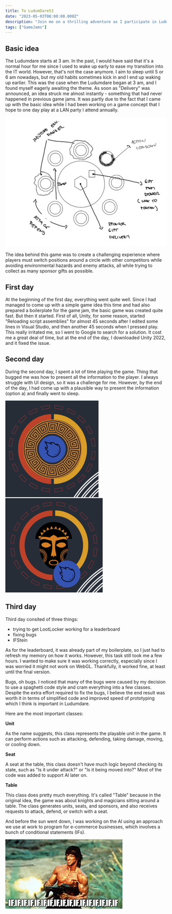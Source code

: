 ```yaml
---
title: To LudumDare53
date: "2023-05-03T08:00:00.000Z"
description: "Join me on a thrilling adventure as I participate in Ludum Dare 53, where I'll document the highs, lows, and creative process of creating a game in just 48 hours."
tags: ["GameJams"]
---
```


## Basic idea

The Ludumdare starts at 3 am. In the past, I would have said that it's a normal hour for me since I used to wake up early to ease my transition into the IT world. However, that's not the case anymore. I aim to sleep until 5 or 6 am nowadays, but my old habits sometimes kick in and I end up waking up earlier. This was the case when the Ludumdare began at 3 am, and I found myself eagerly awaiting the theme. As soon as "Delivery" was announced, an idea struck me almost instantly - something that had never happened in previous game jams. It was partly due to the fact that I came up with the basic idea while I had been working on a game concept that I hope to one day play at a LAN party I attend annually.

![basic idea](./idea.png)


The idea behind this game was to create a challenging experience where players must switch positions around a circle with other competitors while avoiding environmental hazards and enemy attacks, all while trying to collect as many sponsor gifts as possible.

## First day

At the beginning of the first day, everything went quite well. Since I had managed to come up with a simple game idea this time and had also prepared a boilerplate for the game jam, the basic game was created quite fast. But then it started. First of all, Unity, for some reason, started "Reloading script assemblies" for almost 45 seconds after I edited some lines in Visual Studio, and then another 45 seconds when I pressed play. This really irritated me, so I went to Google to search for a solution. It cost me a great deal of time, but at the end of the day, I downloaded Unity 2022, and it fixed the issue.

## Second day

During the second day, I spent a lot of time playing the game. Thing that bugged me was how to present all the information to the player. I always struggle with UI design, so it was a challenge for me. However, by the end of the day, I had come up with a plausible way to present the information (option a) and finally went to sleep.

![optionA](./optionA.png) ![optionB](./optionB.png)


## Third day

Third day consited of three things:

* trying to get LootLocker working for a leaderboard
* fixing bugs
* IFStein

As for the leaderboard, it was already part of my boilerplate, so I just had to refresh my memory on how it works. However, this task still took me a few hours. I wanted to make sure it was working correctly, especially since I was worried it might not work on WebGL. Thankfully, it worked fine, at least until the final version.

Bugs, oh bugs. I noticed that many of the bugs were caused by my decision to use a spaghetti code style and cram everything into a few classes. Despite the extra effort required to fix the bugs, I believe the end result was worth it in terms of simplified code and improved speed of prototyping which I think is important in Ludumdare.

Here are the most important classes:

**Unit**

As the name suggests, this class represents the playable unit in the game. It can perform actions such as attacking, defending, taking damage, moving, or cooling down.

**Seat**

A seat at the table, this class doesn't have much logic beyond checking its state, such as "Is it under attack?" or "Is it being moved into?" Most of the code was added to support AI later on.

**Table**
  
This class does pretty much everything. It's called "Table" because in the original idea, the game was about knights and magicians sitting around a table. The class generates units, seats, and sponsors, and also receives requests to attack, defend, or switch with a seat.

And before the sun went down, I was working on the AI using an approach we use at work to program for e-commerce businesses, which involves a bunch of conditional statements (IFs).

![RambIF](./rambo.png)